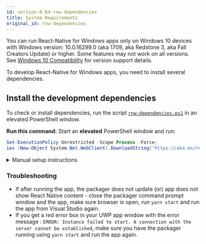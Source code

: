 ```yaml
---
id: version-0.64-rnw-dependencies
title: System Requirements
original_id: rnw-dependencies
---
```


You can run React-Native for Windows apps only on Windows 10 devices with Windows version: 10.0.16299.0 (aka 1709, aka Redstone 3, aka Fall Creators Update) or higher. Some features may not work on all versions. See [Windows 10 Compatibility](win10-compat.md) for version support details.

To develop React-Native for Windows apps, you need to install several dependencies.

## Install the development dependencies
To check or install dependencies, run the script [`rnw-dependencies.ps1`](https://aka.ms/rnw-deps.ps1) in an elevated PowerShell window.

**Run this command:**
Start an **elevated** PowerShell window and run:

```powershell
Set-ExecutionPolicy Unrestricted -Scope Process -Force;
iex (New-Object System.Net.WebClient).DownloadString('https://aka.ms/rnw-deps.ps1')
```

<details>
<summary>Manual setup instructions</summary>
> The recommended way is to use the script above as the information in this manual section is likely to get out of date

Alternatively, you can setup your environment manually:
- Ensure Developer Mode is turned ON in Windows Settings App.
- Install [Visual Studio 2019 (version 16.5 or greater)](https://www.visualstudio.com/downloads) **with the following options checked**:
  - Workloads
    - Universal Windows Platform development
      - Include `C++ (v142) Universal Windows Platform tools` (under 'Optional')
    - Desktop development with C++
    - .NET Desktop development
  - Individual Components
    - Development activities
      - Node.js development support (optional)

You will also need to ensure that certain settings are enabled:
- Long path support
- Developer mode enabled

#### React Native Development Dependencies

- Install the [standard React Native dependencies](https://reactnative.dev/docs/environment-setup)
- Install [Node.js](https://nodejs.org) via one of the following methods:
  - Using [Chocolatey](https://chocolatey.org/) (_React Native recommended_). To use chocolatey, from an elevated Command Prompt, run:
  ```bat
  choco install nodejs-lts
  ```
  - Directly from [Node.js](https://nodejs.org/en/download/)
  - By selecting the "Node.js development support" component in the Visual Studio 2019 installer (above)

- Install [Chrome](https://www.google.com/chrome/) (_optional_, but needed for JS debugging)
- Install [Yarn](https://yarnpkg.com/en/docs/install) (_optional_ if only consuming react-native-windows, but **required** to contribute to react-native-windows)

</details>

### Troubleshooting

- If after running the app, the packager does not update (or) app does not show React Native content - close the packager command prompt window and the app, make sure browser is open, run `yarn start` and run the app from Visual Studio again.
- If you get a red error box in your UWP app window with the error message : `ERROR: Instance failed to start. A connection with the server cannot be established`, make sure you have the packager running using `yarn start` and run the app again.
